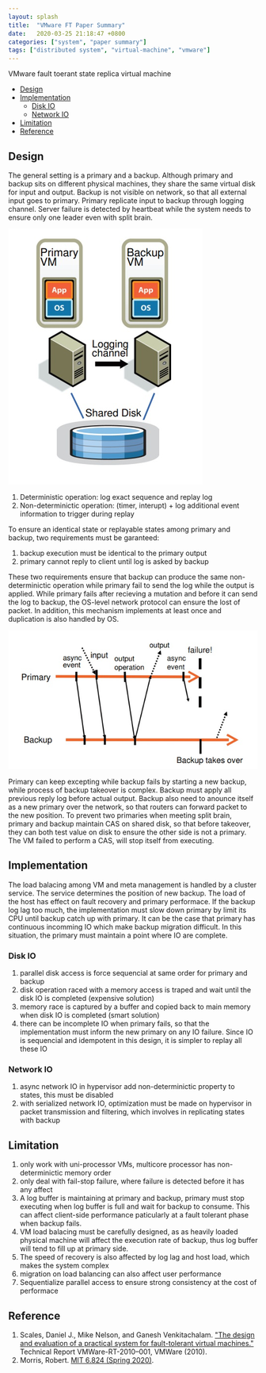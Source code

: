 ```yaml
---
layout: splash
title:  "VMware FT Paper Summary"
date:   2020-03-25 21:18:47 +0800
categories: ["system", "paper summary"]
tags: ["distributed system", "virtual-machine", "vmware"]
---
```


VMware fault toerant state replica virtual machine

- [Design](#design)
- [Implementation](#implementation)
  - [Disk IO](#disk-io)
  - [Network IO](#network-io)
- [Limitation](#limitation)
- [Reference](#reference)

## Design

The general setting is a primary and a backup. Although primary and backup sits on different physical machines, they share the same virtual disk for input and output. Backup is not visible on network, so that all external input goes to primary. Primary replicate input to backup through logging channel. Server failure is detected by heartbeat while the system needs to ensure only one leader even with split brain.

![ft-confi](/assets/images/ft-config.jpg)

1. Deterministic operation: log exact sequence and replay log
2. Non-determinictic operation: (timer, interupt) + log additional event information to trigger during replay

To ensure an identical state or replayable states among primary and backup, two requirements must be garanteed:

1. backup execution must be identical to the primary output
2. primary cannot reply to client until log is asked by backup

These two requirements ensure that backup can produce the same non-determinictic operation while primary fail to send the log while the output is applied. While primary fails after recieving a mutation and before it can send the log to backup, the OS-level network protocol can ensure the lost of packet. In addition, this mechanism implements at least once and duplication is also handled by OS.

![ft-protocal](/assets/images/ft-protocal.jpg)

Primary can keep excepting while backup fails by starting a new backup, while process of backup takeover is complex. Backup must apply all previous reply log before actual output. Backup also need to anounce itself as a new primary over the network, so that routers can forward packet to the new position. To prevent two primaries when meeting split brain, primary and backup maintain CAS on shared disk, so that before takeover, they can both test value on disk to ensure the other side is not a primary. The VM failed to perform a CAS, will stop itself from executing.

## Implementation

The load balacing among VM and meta management is handled by a cluster service. The service determines the position of new backup. The load of the host has effect on fault recovery and primary performace. If the backup log lag too much, the implementation must slow down primary by limit its CPU until backup catch up with primary. It can be the case that primary has continuous incomming IO which make backup migration difficult. In this situation, the primary must maintain a point where IO are complete.

### Disk IO

1. parallel disk access is force sequencial at same order for primary and backup
2. disk operation raced with a memory access is traped and wait until the disk IO is completed (expensive solution)
3. memory race is captured by a buffer and copied back to main memory when disk IO is completed (smart solution)
4. there can be incomplete IO when primary fails, so that the implementation must inform the new primary on any IO failure. Since IO is sequencial and idempotent in this design, it is simpler to replay all these IO

### Network IO

1. async network IO in hypervisor add non-determinictic property to states, this must be disabled
2. with serialized network IO, optimization must be made on hypervisor in packet transmission and filtering, which involves in replicating states with backup

## Limitation

1. only work with uni-processor VMs, multicore processor has non-determinictic memory order
2. only deal with fail-stop failure, where failure is detected before it has any affect
3. A log buffer is maintaining at primary and backup, primary must stop executing when log buffer is full and wait for backup to consume. This can affect client-side performance paticularly at a fault tolerant phase when backup fails.
4. VM load balacing must be carefully designed, as as heavily loaded physical machine will affect the execution rate of backup, thus log buffer will tend to fill up at primary side.
5. The speed of recovery is also affected by log lag and host load, which makes the system complex
6. migration on load balancing can also affect user performance
7. Sequentialize parallel access to ensure strong consistency at the cost of performace

## Reference

1. Scales, Daniel J., Mike Nelson, and Ganesh Venkitachalam. ["The design and evaluation of a practical system for fault-tolerant virtual machines."](https://pdos.csail.mit.edu/6.824/papers/vm-ft.pdf) Technical Report VMWare-RT-2010–001, VMWare (2010).
2. Morris, Robert. [MIT 6.824 (Spring 2020)](https://pdos.csail.mit.edu/6.824/general.html).
